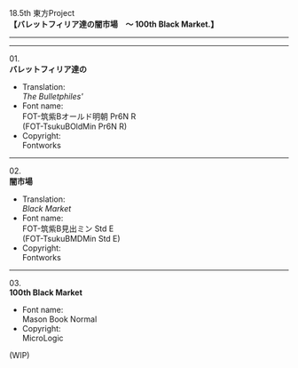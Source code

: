 18.5th 東方Project  
**【バレットフィリア達の闇市場　〜 100th Black Market.】**

---  
---

01\.  
**バレットフィリア達の**  
  - Translation:  
*The Bulletphiles'*
  - Font name:  
FOT-筑紫Bオールド明朝 Pr6N R  
(FOT-TsukuBOldMin Pr6N R)
  - Copyright:  
Fontworks

---

02\.  
**闇市場**
  - Translation:  
*Black Market*
  - Font name:  
FOT-筑紫B見出ミン Std E  
(FOT-TsukuBMDMin Std E)
  - Copyright:  
Fontworks

---

03\.  
**100th Black Market**
  - Font name:  
Mason Book Normal
  - Copyright:  
MicroLogic

(WIP)
